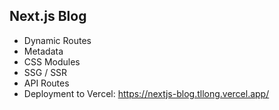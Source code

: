 ## Next.js Blog

- Dynamic Routes
- Metadata
- CSS Modules
- SSG / SSR
- API Routes
- Deployment to Vercel: https://nextjs-blog.tllong.vercel.app/
